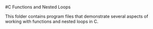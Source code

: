 #C Functions and Nested Loops

This folder contains program files that 
demonstrate several aspects of working with
functions and nested loops in C.
